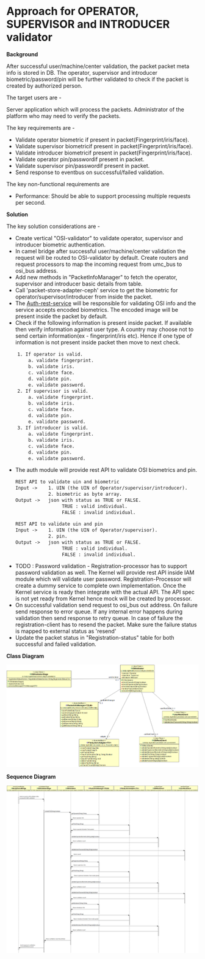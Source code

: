 # Approach for OPERATOR, SUPERVISOR and INTRODUCER validator

**Background**

After successful user/machine/center validation, the packet packet meta info is stored in DB. The operator, supervisor and introducer biometric/password/pin will be further validated to check if the packet is created by authorized person.

The target users are -

Server application which will process the packets.
Administrator of the platform who may need to verify the packets.

The key requirements are -
-	Validate operator biometric if present in packet(Fingerprint/iris/face).
-	Validate supervisor biometricif present in packet(Fingerprint/iris/face).
-	Validate introducer biometricif present in packet(Fingerprint/iris/face).
- Validate operator pin/passwordif present in packet.
- Validate supervisor pin/passwordif present in packet.
-	Send response to eventbus on successful/failed validation.

The key non-functional requirements are
-	Performance: Should be able to support processing multiple requests per second.

**Solution**

The key solution considerations are -
- Create vertical "OSI-validator" to validate operator, supervisor and introducer biometric authentication.
- In camel bridge after successful user/machine/center validation the request will be routed to OSI-validator by default. Create routers and request processors to map the incoming request from umc_bus to osi_bus address.
- Add new methods in "PacketInfoManager" to fetch the operator, supervisor and introducer basic details from table.
- Call 'packet-store-adapter-ceph' service to get the biometric for operator/supervisor/introducer from inside the packet. 
- The [Auth-rest-service](https://github.com/mosip/mosip/blob/DEV/design/authentication/Auth_Request_REST_service.md) will be responsible for validating OSI info and the service accepts encoded biometrics. The encoded image will be present inside the packet by default.
- Check if the following information is present inside packet. If available then verify information against user type. A country may choose not to send certain information(ex - fingerprint/iris etc). Hence if one type of information is not present inside packet then move to next check.
```
    1. If operator is valid.
        a. validate fingerprint.
        b. validate iris.
        c. validate face.
        d. validate pin.
        e. validate password.
    2. If supervisor is valid.
        a. validate fingerprint.
        b. validate iris.
        c. validate face.
        d. validate pin.
        e. validate password.
    3. If introducer is valid.
        a. validate fingerprint.
        b. validate iris.
        c. validate face.
        d. validate pin.
        e. validate password.
```
- The auth module will provide rest API to validate OSI biometrics and pin. 
    ```
    REST API to validate uin and biometric
    Input ->    1. UIN (the UIN of Operator/supervisor/introducer).
                2. biometric as byte array.
    Output ->   json with status as TRUE or FALSE.
                     TRUE : valid individual.
                     FALSE : invalid individual.
    ```
    ```
    REST API to validate uin and pin
    Input ->    1. UIN (the UIN of Operator/supervisor).
                2. pin.
    Output ->   json with status as TRUE or FALSE.
                     TRUE : valid individual.
                     FALSE : invalid individual.
    ```
- TODO : Password validation - Registration-processor has to support password validation as well. The Kernel will provide rest API inside IAM module which will validate user password. Registration-Processor will create a dummy service to complete own implementation. Once the Kernel service is ready then integrate with the actual API. The API spec is not yet ready from Kernel hence mock will be created by processor.
- On successful validation send request to osi_bus out address. On failure send response to error queue. If any internal error happens during validation then send response to retry queue. In case of failure the registration-client has to resend the packet. Make sure the failure status is mapped to external status as 'resend'
- Update the packet status in "Registration-status" table for both successful and failed validation.

**Class Diagram**

![OSI class diagram](_images/osi_class_diagram.png)

**Sequence Diagram**

![OSI sequence diagram](_images/osi_seq_diagram.png)
